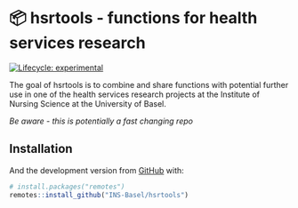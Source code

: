 
<!-- README.md is generated from README.Rmd. Please edit that file -->

# 📦 hsrtools - functions for health services research

<!-- badges: start -->

[![Lifecycle:
experimental](https://img.shields.io/badge/lifecycle-experimental-orange.svg)](https://www.tidyverse.org/lifecycle/#experimental)
<!-- badges: end -->

The goal of hsrtools is to combine and share functions with potential
further use in one of the health services research projects at the
Institute of Nursing Science at the University of Basel.

*Be aware - this is potentially a fast changing repo*

## Installation

And the development version from [GitHub](https://github.com/) with:

``` r
# install.packages("remotes")
remotes::install_github("INS-Basel/hsrtools")
```
